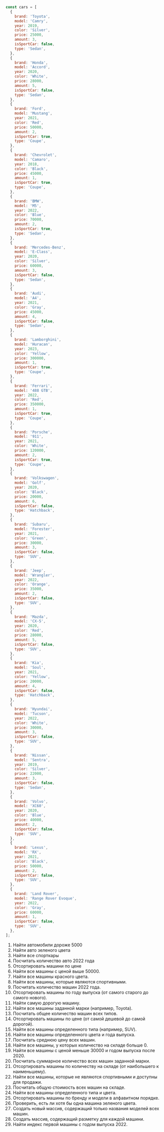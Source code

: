 ```js
const cars = [
  {
    brand: 'Toyota',
    model: 'Camry',
    year: 2019,
    color: 'Silver',
    price: 25000,
    amount: 3,
    isSportCar: false,
    type: 'Sedan',
  },
  {
    brand: 'Honda',
    model: 'Accord',
    year: 2020,
    color: 'White',
    price: 28000,
    amount: 5,
    isSportCar: false,
    type: 'Sedan',
  },
  {
    brand: 'Ford',
    model: 'Mustang',
    year: 2021,
    color: 'Red',
    price: 50000,
    amount: 2,
    isSportCar: true,
    type: 'Coupe',
  },
  {
    brand: 'Chevrolet',
    model: 'Camaro',
    year: 2018,
    color: 'Black',
    price: 45000,
    amount: 1,
    isSportCar: true,
    type: 'Coupe',
  },
  {
    brand: 'BMW',
    model: 'M5',
    year: 2022,
    color: 'Blue',
    price: 70000,
    amount: 2,
    isSportCar: true,
    type: 'Sedan',
  },
  {
    brand: 'Mercedes-Benz',
    model: 'E-Class',
    year: 2020,
    color: 'Silver',
    price: 60000,
    amount: 3,
    isSportCar: false,
    type: 'Sedan',
  },
  {
    brand: 'Audi',
    model: 'A4',
    year: 2021,
    color: 'Gray',
    price: 45000,
    amount: 4,
    isSportCar: false,
    type: 'Sedan',
  },
  {
    brand: 'Lamborghini',
    model: 'Huracan',
    year: 2023,
    color: 'Yellow',
    price: 300000,
    amount: 1,
    isSportCar: true,
    type: 'Coupe',
  },
  {
    brand: 'Ferrari',
    model: '488 GTB',
    year: 2022,
    color: 'Red',
    price: 350000,
    amount: 1,
    isSportCar: true,
    type: 'Coupe',
  },
  {
    brand: 'Porsche',
    model: '911',
    year: 2021,
    color: 'White',
    price: 120000,
    amount: 2,
    isSportCar: true,
    type: 'Coupe',
  },
  {
    brand: 'Volkswagen',
    model: 'Golf',
    year: 2020,
    color: 'Black',
    price: 20000,
    amount: 6,
    isSportCar: false,
    type: 'Hatchback',
  },
  {
    brand: 'Subaru',
    model: 'Forester',
    year: 2021,
    color: 'Green',
    price: 30000,
    amount: 3,
    isSportCar: false,
    type: 'SUV',
  },
  {
    brand: 'Jeep',
    model: 'Wrangler',
    year: 2022,
    color: 'Orange',
    price: 35000,
    amount: 2,
    isSportCar: false,
    type: 'SUV',
  },
  {
    brand: 'Mazda',
    model: 'CX-5',
    year: 2020,
    color: 'Red',
    price: 28000,
    amount: 5,
    isSportCar: false,
    type: 'SUV',
  },
  {
    brand: 'Kia',
    model: 'Soul',
    year: 2021,
    color: 'Yellow',
    price: 20000,
    amount: 4,
    isSportCar: false,
    type: 'Hatchback',
  },
  {
    brand: 'Hyundai',
    model: 'Tucson',
    year: 2022,
    color: 'White',
    price: 30000,
    amount: 3,
    isSportCar: false,
    type: 'SUV',
  },
  {
    brand: 'Nissan',
    model: 'Sentra',
    year: 2019,
    color: 'Silver',
    price: 22000,
    amount: 3,
    isSportCar: false,
    type: 'Sedan',
  },
  {
    brand: 'Volvo',
    model: 'XC60',
    year: 2020,
    color: 'Blue',
    price: 40000,
    amount: 2,
    isSportCar: false,
    type: 'SUV',
  },
  {
    brand: 'Lexus',
    model: 'RX',
    year: 2021,
    color: 'Black',
    price: 50000,
    amount: 2,
    isSportCar: false,
    type: 'SUV',
  },
  {
    brand: 'Land Rover',
    model: 'Range Rover Evoque',
    year: 2022,
    color: 'Gray',
    price: 60000,
    amount: 1,
    isSportCar: false,
    type: 'SUV',
  },
];
```

1. Найти автомобили дороже 5000
1. Найти авто зеленого цвета
1. Найти все спорткары
1. Посчитать количество авто 2022 года
1. Отсортировать машини по цене
1. Найти все машины с ценой выше 50000.
1. Найти все машины красного цвета.
1. Найти все машины, которые являются спортивными.
1. Посчитать количество машин 2022 года.
1. Отсортировать машины по году выпуска (от самого старого до самого нового).
1. Найти самую дорогую машину.
1. Найти все машины заданной марки (например, Toyota).
1. Посчитать общее количество машин всех типов.
1. Отсортировать машины по цене (от самой дешевой до самой дорогой).
1. Найти все машины определенного типа (например, SUV).
1. Найти все машины определенного цвета и года выпуска.
1. Посчитать среднюю цену всех машин.
1. Найти все машины, у которых количество на складе больше 0.
1. Найти все машины с ценой меньше 30000 и годом выпуска после 2020.
1. Посчитать суммарное количество всех машин заданной марки.
1. Отсортировать машины по количеству на складе (от наибольшего к наименьшему).
1. Найти все машины, которые не являются спортивными и доступны для продажи.
1. Посчитать общую стоимость всех машин на складе.
1. Найти все машины определенного типа и цвета.
1. Отсортировать машины по бренду и модели в алфавитном порядке.
1. Проверить, есть ли хотя бы одна машина зеленого цвета.
1. Создать новый массив, содержащий только названия моделей всех машин.
1. Создать массив, содержащий разметку для каждой машини.
1. Найти индекс первой машины с годом выпуска 2022.
